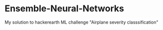 # Ensemble-Neural-Networks
My solution to hackerearth ML challenge "Airplane severity classsification"
